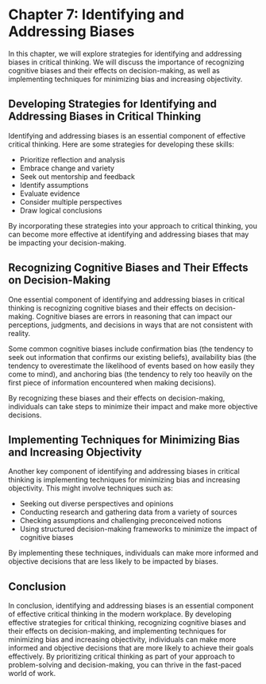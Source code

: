 Chapter 7: Identifying and Addressing Biases
============================================

In this chapter, we will explore strategies for identifying and addressing biases in critical thinking. We will discuss the importance of recognizing cognitive biases and their effects on decision-making, as well as implementing techniques for minimizing bias and increasing objectivity.

Developing Strategies for Identifying and Addressing Biases in Critical Thinking
--------------------------------------------------------------------------------

Identifying and addressing biases is an essential component of effective critical thinking. Here are some strategies for developing these skills:

* Prioritize reflection and analysis
* Embrace change and variety
* Seek out mentorship and feedback
* Identify assumptions
* Evaluate evidence
* Consider multiple perspectives
* Draw logical conclusions

By incorporating these strategies into your approach to critical thinking, you can become more effective at identifying and addressing biases that may be impacting your decision-making.

Recognizing Cognitive Biases and Their Effects on Decision-Making
-----------------------------------------------------------------

One essential component of identifying and addressing biases in critical thinking is recognizing cognitive biases and their effects on decision-making. Cognitive biases are errors in reasoning that can impact our perceptions, judgments, and decisions in ways that are not consistent with reality.

Some common cognitive biases include confirmation bias (the tendency to seek out information that confirms our existing beliefs), availability bias (the tendency to overestimate the likelihood of events based on how easily they come to mind), and anchoring bias (the tendency to rely too heavily on the first piece of information encountered when making decisions).

By recognizing these biases and their effects on decision-making, individuals can take steps to minimize their impact and make more objective decisions.

Implementing Techniques for Minimizing Bias and Increasing Objectivity
----------------------------------------------------------------------

Another key component of identifying and addressing biases in critical thinking is implementing techniques for minimizing bias and increasing objectivity. This might involve techniques such as:

* Seeking out diverse perspectives and opinions
* Conducting research and gathering data from a variety of sources
* Checking assumptions and challenging preconceived notions
* Using structured decision-making frameworks to minimize the impact of cognitive biases

By implementing these techniques, individuals can make more informed and objective decisions that are less likely to be impacted by biases.

Conclusion
----------

In conclusion, identifying and addressing biases is an essential component of effective critical thinking in the modern workplace. By developing effective strategies for critical thinking, recognizing cognitive biases and their effects on decision-making, and implementing techniques for minimizing bias and increasing objectivity, individuals can make more informed and objective decisions that are more likely to achieve their goals effectively. By prioritizing critical thinking as part of your approach to problem-solving and decision-making, you can thrive in the fast-paced world of work.
